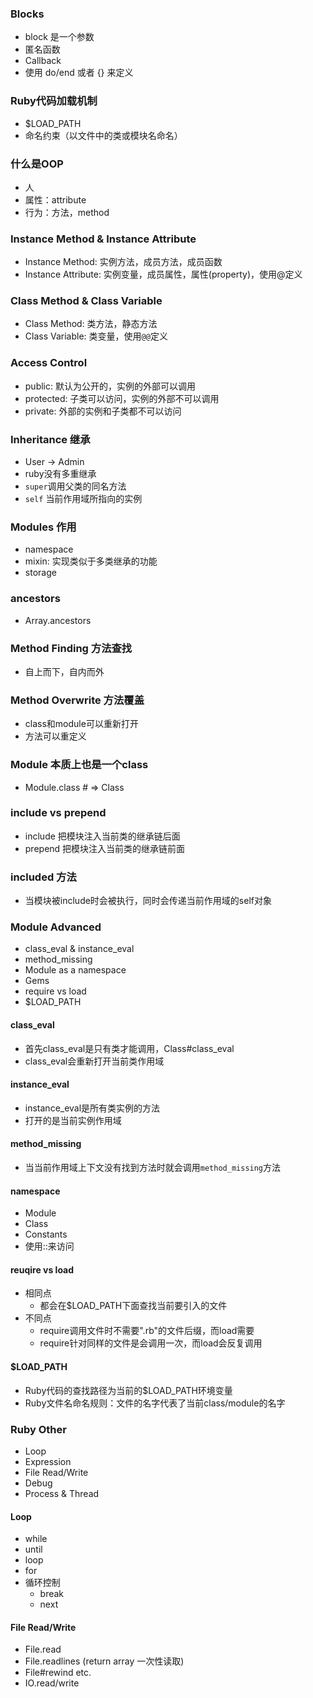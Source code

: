 ### Blocks
- block 是一个参数
- 匿名函数
- Callback
- 使用 do/end 或者 {} 来定义

### Ruby代码加载机制
- $LOAD_PATH
- 命名约束（以文件中的类或模块名命名）

### 什么是OOP
- 人
- 属性：attribute
- 行为：方法，method

### Instance Method & Instance Attribute
- Instance Method: 实例方法，成员方法，成员函数
- Instance Attribute: 实例变量，成员属性，属性(property)，使用@定义

### Class Method & Class Variable
- Class Method: 类方法，静态方法
- Class Variable: 类变量，使用`@@`定义

### Access Control
- public: 默认为公开的，实例的外部可以调用
- protected: 子类可以访问，实例的外部不可以调用
- private: 外部的实例和子类都不可以访问

### Inheritance 继承
- User -> Admin
- ruby没有多重继承
- `super`调用父类的同名方法
- `self` 当前作用域所指向的实例

### Modules 作用
- namespace
- mixin: 实现类似于多类继承的功能
- storage

### ancestors
- Array.ancestors

### Method Finding 方法查找
- 自上而下，自内而外

### Method Overwrite 方法覆盖
- class和module可以重新打开
- 方法可以重定义

### Module 本质上也是一个class
- Module.class # => Class

### include vs prepend
- include 把模块注入当前类的继承链后面
- prepend 把模块注入当前类的继承链前面

### included 方法
- 当模块被include时会被执行，同时会传递当前作用域的self对象

### Module Advanced
- class_eval & instance_eval
- method_missing
- Module as a namespace
- Gems
- require vs load
- $LOAD_PATH
#### class_eval
- 首先class_eval是只有类才能调用，Class#class_eval
- class_eval会重新打开当前类作用域
#### instance_eval
- instance_eval是所有类实例的方法
- 打开的是当前实例作用域
#### method_missing
- 当当前作用域上下文没有找到方法时就会调用`method_missing`方法
#### namespace
- Module
- Class
- Constants
- 使用::来访问
#### reuqire vs load
- 相同点
  - 都会在$LOAD_PATH下面查找当前要引入的文件
- 不同点
  - require调用文件时不需要".rb"的文件后缀，而load需要
  - require针对同样的文件是会调用一次，而load会反复调用
#### $LOAD_PATH
- Ruby代码的查找路径为当前的$LOAD_PATH环境变量
- Ruby文件名命名规则：文件的名字代表了当前class/module的名字
### Ruby Other
- Loop
- Expression
- File Read/Write
- Debug
- Process & Thread
#### Loop
- while
- until
- loop
- for
- 循环控制
  - break
  - next
#### File Read/Write
- File.read
- File.readlines (return array 一次性读取)
- File#rewind etc.
- IO.read/write
